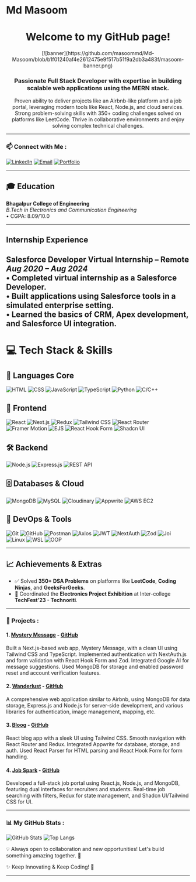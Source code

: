 # Md Masoom 
<div align="center">

# Welcome to my GitHub page!

</div>
<p align="center">
  [![banner](https://github.com/masoommd/Md-Masoom/blob/b1f01240af4e2612475e9f517b51f9a2db3a483f/masoom-banner.png)
</p>

<div align="center">
 
### Passionate Full Stack Developer with expertise in building scalable web applications using the MERN stack.
Proven ability to deliver projects like an Airbnb-like platform and a job portal, leveraging modern tools like React,
Node.js, and cloud services. Strong problem-solving skills with 350+ coding challenges solved on platforms like
LeetCode. Thrive in collaborative environments and enjoy solving complex technical challenges.

</div>

----
### 📫 Connect with Me :
[![LinkedIn](https://img.shields.io/badge/-LinkedIn-0077B5?style=for-the-badge&logo=linkedin&logoColor=white)](https://www.linkedin.com/in/mdmasoom459/) [![Email](https://img.shields.io/badge/-Email-D14836?style=for-the-badge&logo=gmail&logoColor=white)](mailto:mdmasoom9060@gmail.com) [![Portfolio](https://img.shields.io/badge/-Portfolio-000000?style=for-the-badge&logo=About.me&logoColor=white)](http://portfolio-mdmasoom.vercel.app/)

----

## 🎓 Education
**Bhagalpur College of Engineering**  
*B.Tech in Electronics and Communication Engineering*  
• CGPA: 8.09/10.0

---

## Internship Experience
**Salesforce Developer Virtual Internship** – Remote  
*Aug 2020 – Aug 2024*  
• Completed virtual internship as a Salesforce Developer.  
• Built applications using Salesforce tools in a simulated enterprise setting.  
• Learned the basics of CRM, Apex development, and Salesforce UI integration.
---

# 💻 Tech Stack & Skills

## 🧠 Languages Core
![HTML](https://img.shields.io/badge/-HTML-E34F26?style=for-the-badge&logo=html5&logoColor=white)
![CSS](https://img.shields.io/badge/-CSS-1572B6?style=for-the-badge&logo=css3&logoColor=white)
![JavaScript](https://img.shields.io/badge/-JavaScript-F7DF1E?style=for-the-badge&logo=javascript&logoColor=black)
![TypeScript](https://img.shields.io/badge/-TypeScript-3178C6?style=for-the-badge&logo=typescript&logoColor=white)
![Python](https://img.shields.io/badge/-Python-3776AB?style=for-the-badge&logo=python&logoColor=white)
![C/C++](https://img.shields.io/badge/-C/C++-00599C?style=for-the-badge&logo=c%2B%2B&logoColor=white)

## 🎨 Frontend
![React](https://img.shields.io/badge/-React-61DAFB?style=for-the-badge&logo=react&logoColor=white)
![Next.js](https://img.shields.io/badge/-Next.js-000000?style=for-the-badge&logo=nextdotjs&logoColor=white)
![Redux](https://img.shields.io/badge/-Redux-764ABC?style=for-the-badge&logo=redux&logoColor=white)
![Tailwind CSS](https://img.shields.io/badge/-Tailwind_CSS-06B6D4?style=for-the-badge&logo=tailwindcss&logoColor=white)
![React Router](https://img.shields.io/badge/-React_Router-D0021B?style=for-the-badge&logo=reactrouter&logoColor=white)
![Framer Motion](https://img.shields.io/badge/-Framer_Motion-0055FF?style=for-the-badge&logo=framer&logoColor=white)
![EJS](https://img.shields.io/badge/-EJS-3178C6?style=for-the-badge&logo=ejs&logoColor=white)
![React Hook Form](https://img.shields.io/badge/-React_Hook_Form-EC5990?style=for-the-badge&logo=reacthookform&logoColor=white)
![Shadcn UI](https://img.shields.io/badge/-Shadcn_UI-000000?style=for-the-badge)

## 🛠️ Backend
![Node.js](https://img.shields.io/badge/-Node.js-339933?style=for-the-badge&logo=node.js&logoColor=white)
![Express.js](https://img.shields.io/badge/-Express.js-000000?style=for-the-badge&logo=express&logoColor=white)
![REST API](https://img.shields.io/badge/-REST_API-FF6C37?style=for-the-badge&logo=api&logoColor=white)

## 🗄️ Databases & Cloud
![MongoDB](https://img.shields.io/badge/-MongoDB-47A248?style=for-the-badge&logo=mongodb&logoColor=white)
![MySQL](https://img.shields.io/badge/-MySQL-4479A1?style=for-the-badge&logo=mysql&logoColor=white)
![Cloudinary](https://img.shields.io/badge/-Cloudinary-3448C5?style=for-the-badge&logo=cloudinary&logoColor=white)
![Appwrite](https://img.shields.io/badge/-Appwrite-F02E65?style=for-the-badge&logo=appwrite&logoColor=white)
![AWS EC2](https://img.shields.io/badge/-AWS_EC2-232F3E?style=for-the-badge&logo=amazonaws&logoColor=white)

## 🧰 DevOps & Tools
![Git](https://img.shields.io/badge/-Git-F05032?style=for-the-badge&logo=git&logoColor=white)
![GitHub](https://img.shields.io/badge/-GitHub-181717?style=for-the-badge&logo=github&logoColor=white)
![Postman](https://img.shields.io/badge/-Postman-FF6C37?style=for-the-badge&logo=postman&logoColor=white)
![Axios](https://img.shields.io/badge/-Axios-5A29E4?style=for-the-badge)
![JWT](https://img.shields.io/badge/-JWT-000000?style=for-the-badge&logo=jsonwebtokens&logoColor=white)
![NextAuth](https://img.shields.io/badge/-NextAuth.js-000000?style=for-the-badge)
![Zod](https://img.shields.io/badge/-Zod-3B82F6?style=for-the-badge)
![Joi](https://img.shields.io/badge/-Joi-990000?style=for-the-badge)
![Linux](https://img.shields.io/badge/-Linux-FCC624?style=for-the-badge&logo=linux&logoColor=black)
![WSL](https://img.shields.io/badge/-WSL-4D4D4D?style=for-the-badge&logo=windows&logoColor=white)
![OOP](https://img.shields.io/badge/-OOP-6C3483?style=for-the-badge)

---

## 📈 Achievements & Extras

- ✅ Solved **350+ DSA Problems** on platforms like **LeetCode**, **Coding Ninjas**, and **GeeksForGeeks**.
- 🎯 Coordinated the **Electronics Project Exhibition** at Inter-college **TechFest’23 - Technoriti**.

---

### 📌 Projects : 

#### 1. [Mystery Message](https://mystrymessage-plum.vercel.app/) - [GitHub](https://github.com/masoommd/mystrymessage.git)
Built a Next.js-based web app, Mystery Message, with a clean UI using Tailwind CSS and TypeScript. Implemented authentication with NextAuth.js and form validation with React Hook Form and Zod. Integrated Google AI for message suggestions. Used MongoDB for storage and enabled password reset and account verification features.

#### 2. [Wanderlust](https://wanderlust-cloning-of-airbnb.onrender.com/listings) - [GitHub](https://github.com/masoommd/Wanderlust-Cloning-of-Airbnb-)
A comprehensive web application similar to Airbnb, using MongoDB for data storage, Express.js and Node.js for server-side development, and various libraries for authentication, image management, mapping, etc.

#### 3. [Bloog](http://bloog-weld.vercel.app/) - [GitHub](https://github.com/masoommd/Bloog-A-blog-App)
React blog app with a sleek UI using Tailwind CSS. Smooth navigation with React Router and Redux. Integrated Appwrite for database, storage, and auth. Used React Parser for HTML parsing and React Hook Form for form handling.

#### 4. [Job Spark](https://jobportal-2wks.onrender.com/) - [GitHub](https://github.com/masoommd/jobportal.git)
Developed a full-stack job portal using React.js, Node.js, and MongoDB, featuring dual interfaces for recruiters and students. Real-time job searching with filters, Redux for state management, and Shadcn UI/Tailwind CSS for UI.

---

### 📊 My GitHub Stats :
![GitHub Stats](https://github-readme-stats.vercel.app/api?username=masoommd&show_icons=true&theme=radical)
![Top Langs](https://github-readme-stats.vercel.app/api/top-langs/?username=masoommd&layout=compact&theme=radical)

💡 Always open to collaboration and new opportunities! Let's build something amazing together. 🚀

✨ Keep Innovating & Keep Coding! 🚀

---


